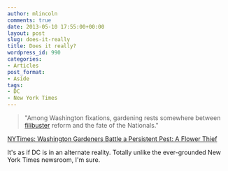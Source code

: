```yaml
---
author: mlincoln
comments: true
date: 2013-05-10 17:55:00+00:00
layout: post
slug: does-it-really
title: Does it really?
wordpress_id: 990
categories:
- Articles
post_format:
- Aside
tags:
- DC
- New York Times
---
```


> "Among Washington fixations, gardening rests somewhere between [filibuster](http://topics.nytimes.com/top/reference/timestopics/subjects/f/filibusters_and_debate_curbs/index.html?inline=nyt-classifier) reform and the fate of the Nationals."


[NYTimes: Washington Gardeners Battle a Persistent Pest: A Flower Thief](http://nyti.ms/17KzJZl)

It's as if DC is in an alternate reality. Totally unlike the ever-grounded New York Times newsroom, I'm sure.
